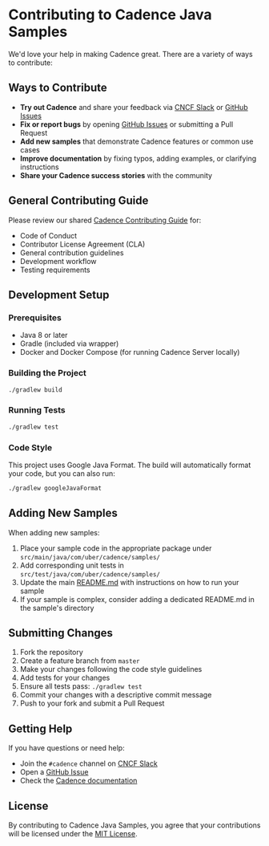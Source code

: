 # Contributing to Cadence Java Samples

We'd love your help in making Cadence great. There are a variety of ways to contribute:

## Ways to Contribute

* **Try out Cadence** and share your feedback via [CNCF Slack](https://slack.cncf.io/) or [GitHub Issues](https://github.com/uber/cadence-java-samples/issues)
* **Fix or report bugs** by opening [GitHub Issues](https://github.com/uber/cadence-java-samples/issues) or submitting a Pull Request
* **Add new samples** that demonstrate Cadence features or common use cases
* **Improve documentation** by fixing typos, adding examples, or clarifying instructions
* **Share your Cadence success stories** with the community

## General Contributing Guide

Please review our shared [Cadence Contributing Guide](https://github.com/cadence-workflow/contributing) for:
* Code of Conduct
* Contributor License Agreement (CLA)
* General contribution guidelines
* Development workflow
* Testing requirements

## Development Setup

### Prerequisites

* Java 8 or later
* Gradle (included via wrapper)
* Docker and Docker Compose (for running Cadence Server locally)

### Building the Project

```bash
./gradlew build
```

### Running Tests

```bash
./gradlew test
```

### Code Style

This project uses Google Java Format. The build will automatically format your code, but you can also run:

```bash
./gradlew googleJavaFormat
```

## Adding New Samples

When adding new samples:

1. Place your sample code in the appropriate package under `src/main/java/com/uber/cadence/samples/`
2. Add corresponding unit tests in `src/test/java/com/uber/cadence/samples/`
3. Update the main [README.md](README.md) with instructions on how to run your sample
4. If your sample is complex, consider adding a dedicated README.md in the sample's directory

## Submitting Changes

1. Fork the repository
2. Create a feature branch from `master`
3. Make your changes following the code style guidelines
4. Add tests for your changes
5. Ensure all tests pass: `./gradlew test`
6. Commit your changes with a descriptive commit message
7. Push to your fork and submit a Pull Request

## Getting Help

If you have questions or need help:

* Join the `#cadence` channel on [CNCF Slack](https://slack.cncf.io/)
* Open a [GitHub Issue](https://github.com/uber/cadence-java-samples/issues)
* Check the [Cadence documentation](https://cadenceworkflow.io/docs/)

## License

By contributing to Cadence Java Samples, you agree that your contributions will be licensed under the [MIT License](LICENSE.txt).

